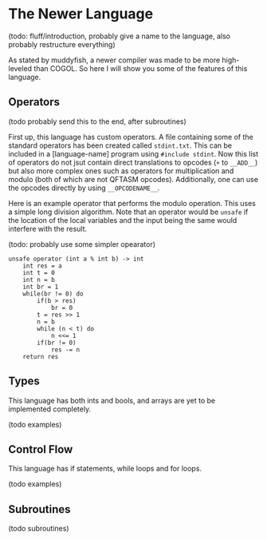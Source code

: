 # The Newer Language

(todo: fluff/introduction, probably give a name to the language, also probably restructure everything)

As stated by muddyfish, a newer compiler was made to be more high-leveled than COGOL. So here I will show you some of the features of this language.

## Operators

(todo probably send this to the end, after subroutines)

First up, this language has custom operators. A file containing some of the standard operators has been created called `stdint.txt`. This can be included in a [language-name] program using `#include stdint`. Now this list of operators do not jsut contain direct translations to opcodes (`+` to `__ADD__`) but also more complex ones such as operators for multiplication and modulo (both of which are not QFTASM opcodes). Additionally, one can use the opcodes directly by using `__OPCODENAME__`.


Here is an example operator that performs the modulo operation. This uses a simple long division algorithm. Note that an operator would be `unsafe` if the location of the local variables and the input being the same would interfere with the result.

(todo: probably use some simpler opearator)

```
unsafe operator (int a % int b) -> int
    int res = a
    int t = 0
    int n = b
    int br = 1
    while(br != 0) do
        if(b > res)
            br = 0
        t = res >> 1
        n = b
        while (n < t) do
            n <<= 1
        if(br != 0)
            res -= n
    return res
```

## Types

This language has both ints and bools, and arrays are yet to be implemented completely.

(todo examples)

## Control Flow

This language has if statements, while loops and for loops.

(todo examples)

## Subroutines

(todo subroutines)
